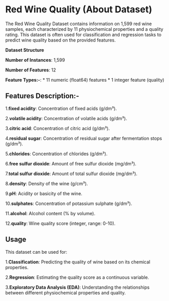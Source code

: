 # Red Wine Quality (About Dataset)

The Red Wine Quality Dataset contains information on 1,599 red wine samples, each characterized by 11 physiochemical properties and a quality rating. This dataset is often used for classification and regression tasks to predict wine quality based on the provided features.

**Dataset Structure**

**Number of Instances**: 1,599

**Number of Features**: 12

**Feature Types:-**:
    * 11 numeric (float64) features
    * 1 integer feature (quality)

## **Features Description:-**

1.**fixed acidity**: Concentration of fixed acids (g/dm³).

2.**volatile acidity**: Concentration of volatile acids (g/dm³).

3.**citric acid**: Concentration of citric acid (g/dm³).

4.**residual sugar**: Concentration of residual sugar after fermentation stops (g/dm³).

5.**chlorides**: Concentration of chlorides (g/dm³).

6.**free sulfur dioxide**: Amount of free sulfur dioxide (mg/dm³).

7.**total sulfur dioxide**: Amount of total sulfur dioxide (mg/dm³).

8.**density**: Density of the wine (g/cm³).

9.**pH**: Acidity or basicity of the wine.

10.**sulphates**: Concentration of potassium sulphate (g/dm³).

11.**alcohol**: Alcohol content (% by volume).

12.**quality**: Wine quality score (integer, range: 0-10).

## **Usage**

This dataset can be used for:

1.**Classification**: Predicting the quality of wine based on its chemical properties.

2.**Regression**: Estimating the quality score as a continuous variable.

3.**Exploratory Data Analysis (EDA)**: Understanding the relationships between different physiochemical properties and quality.
